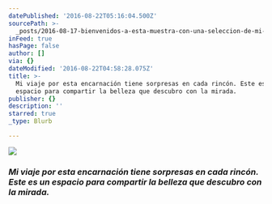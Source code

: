 ```yaml
---
datePublished: '2016-08-22T05:16:04.500Z'
sourcePath: >-
  _posts/2016-08-17-bienvenidos-a-esta-muestra-con-una-seleccion-de-mi-trabajo-f.md
inFeed: true
hasPage: false
author: []
via: {}
dateModified: '2016-08-22T04:58:28.075Z'
title: >-
  Mi viaje por esta encarnación tiene sorpresas en cada rincón. Este es un
  espacio para compartir la belleza que descubro con la mirada.
publisher: {}
description: ''
starred: true
_type: Blurb

---
```

![](https://the-grid-user-content.s3-us-west-2.amazonaws.com/4e2e5c32-de53-4a8c-a50d-63bce5dc8fae.jpg)

### _Mi viaje por esta encarnación tiene sorpresas en cada rincón. Este es un espacio para compartir la belleza que descubro con la mirada._